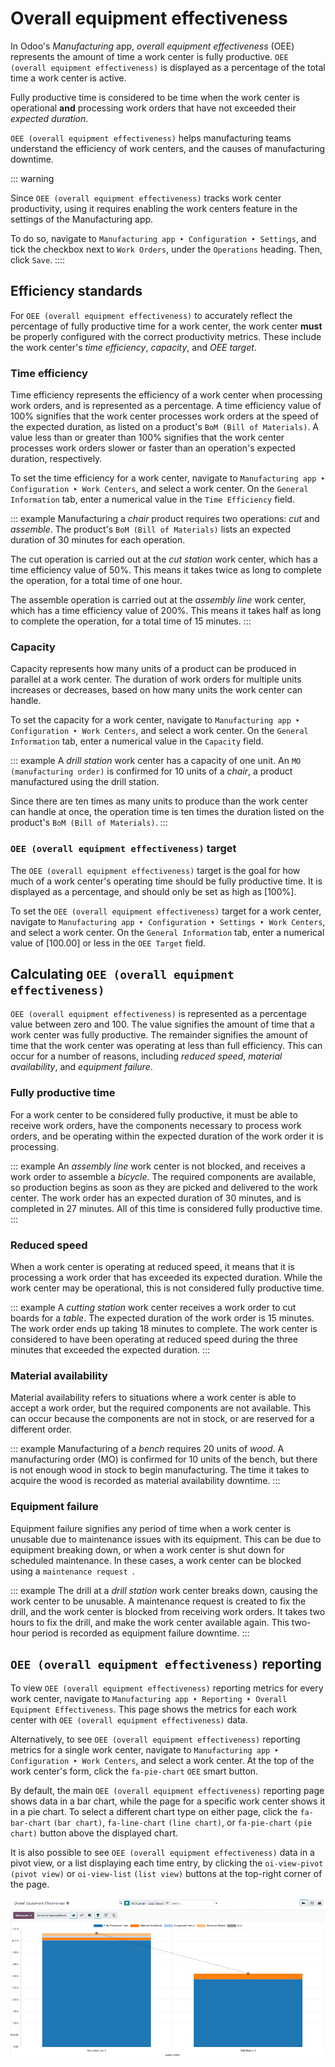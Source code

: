 # Overall equipment effectiveness

In Odoo\'s *Manufacturing* app, *overall equipment effectiveness* (OEE)
represents the amount of time a work center is fully productive.
`OEE (overall equipment effectiveness)`
is displayed as a percentage of the total time a work center is active.

Fully productive time is considered to be time when the work center is
operational **and** processing work orders that have not exceeded their
*expected duration*.

`OEE (overall equipment effectiveness)`
helps manufacturing teams understand the efficiency of work centers, and
the causes of manufacturing downtime.

::: warning

Since `OEE (overall equipment effectiveness)` tracks work center productivity, using it requires enabling
the work centers feature in the settings of the Manufacturing app.

To do so, navigate to
`Manufacturing app ‣ Configuration ‣ Settings`, and tick the checkbox next to
`Work Orders`, under the
`Operations` heading. Then, click
`Save`.
::::

## Efficiency standards

For `OEE (overall equipment effectiveness)` to accurately reflect the percentage of fully productive
time for a work center, the work center **must** be properly configured
with the correct productivity metrics. These include the work center\'s
*time efficiency*, *capacity*, and *OEE target*.

### Time efficiency

Time efficiency represents the efficiency of a work center when
processing work orders, and is represented as a percentage. A time
efficiency value of 100% signifies that the work center processes work
orders at the speed of the expected duration, as listed on a product\'s
`BoM (Bill of Materials)`. A value less
than or greater than 100% signifies that the work center processes work
orders slower or faster than an operation\'s expected duration,
respectively.

To set the time efficiency for a work center, navigate to
`Manufacturing app ‣
Configuration ‣ Work Centers`,
and select a work center. On the `General Information` tab, enter a numerical value in the
`Time Efficiency` field.

::: example
Manufacturing a *chair* product requires two operations: *cut* and
*assemble*. The product\'s `BoM (Bill of Materials)` lists an expected duration of 30 minutes for each
operation.

The cut operation is carried out at the *cut station* work center, which
has a time efficiency value of 50%. This means it takes twice as long to
complete the operation, for a total time of one hour.

The assemble operation is carried out at the *assembly line* work
center, which has a time efficiency value of 200%. This means it takes
half as long to complete the operation, for a total time of 15 minutes.
:::

### Capacity

Capacity represents how many units of a product can be produced in
parallel at a work center. The duration of work orders for multiple
units increases or decreases, based on how many units the work center
can handle.

To set the capacity for a work center, navigate to
`Manufacturing app ‣
Configuration ‣ Work Centers`,
and select a work center. On the `General Information` tab, enter a numerical value in the
`Capacity` field.

::: example
A *drill station* work center has a capacity of one unit. An
`MO (manufacturing order)` is confirmed
for 10 units of a *chair*, a product manufactured using the drill
station.

Since there are ten times as many units to produce than the work center
can handle at once, the operation time is ten times the duration listed
on the product\'s `BoM (Bill of Materials)`.
:::

### `OEE (overall equipment effectiveness)` target 

The `OEE (overall equipment effectiveness)` target is the goal for how much of a work center\'s
operating time should be fully productive time. It is displayed as a
percentage, and should only be set as high as [100%].

To set the `OEE (overall equipment effectiveness)` target for a work center, navigate to
`Manufacturing app ‣
Configuration ‣ Settings ‣ Work Centers`, and select a work center. On the `General
Information` tab, enter a numerical
value of [100.00] or less in the
`OEE Target` field.

## Calculating `OEE (overall equipment effectiveness)` 

`OEE (overall equipment effectiveness)`
is represented as a percentage value between zero and 100. The value
signifies the amount of time that a work center was fully productive.
The remainder signifies the amount of time that the work center was
operating at less than full efficiency. This can occur for a number of
reasons, including *reduced speed*, *material availability*, and
*equipment failure*.

### Fully productive time

For a work center to be considered fully productive, it must be able to
receive work orders, have the components necessary to process work
orders, and be operating within the expected duration of the work order
it is processing.

::: example
An *assembly line* work center is not blocked, and receives a work order
to assemble a *bicycle*. The required components are available, so
production begins as soon as they are picked and delivered to the work
center. The work order has an expected duration of 30 minutes, and is
completed in 27 minutes. All of this time is considered fully productive
time.
:::

### Reduced speed

When a work center is operating at reduced speed, it means that it is
processing a work order that has exceeded its expected duration. While
the work center may be operational, this is not considered fully
productive time.

::: example
A *cutting station* work center receives a work order to cut boards for
a *table*. The expected duration of the work order is 15 minutes. The
work order ends up taking 18 minutes to complete. The work center is
considered to have been operating at reduced speed during the three
minutes that exceeded the expected duration.
:::

### Material availability

Material availability refers to situations where a work center is able
to accept a work order, but the required components are not available.
This can occur because the components are not in stock, or are reserved
for a different order.

::: example
Manufacturing of a *bench* requires 20 units of *wood*. A manufacturing
order (MO) is confirmed for 10 units of the bench, but there is not
enough wood in stock to begin manufacturing. The time it takes to
acquire the wood is recorded as material availability downtime.
:::

### Equipment failure

Equipment failure signifies any period of time when a work center is
unusable due to maintenance issues with its equipment. This can be due
to equipment breaking down, or when a work center is shut down for
scheduled maintenance. In these cases, a work center can be blocked
using a
`maintenance request `.

::: example
The drill at a *drill station* work center breaks down, causing the work
center to be unusable. A maintenance request is created to fix the
drill, and the work center is blocked from receiving work orders. It
takes two hours to fix the drill, and make the work center available
again. This two-hour period is recorded as equipment failure downtime.
:::

## `OEE (overall equipment effectiveness)` reporting 

To view `OEE (overall equipment effectiveness)` reporting metrics for every work center, navigate to
`Manufacturing app
‣ Reporting ‣ Overall Equipment Effectiveness`. This page shows the metrics for each work center
with `OEE (overall equipment effectiveness)` data.

Alternatively, to see
`OEE (overall equipment effectiveness)`
reporting metrics for a single work center, navigate to
`Manufacturing app ‣ Configuration ‣ Work Centers`, and select a work center. At the top of the work
center\'s form, click the `fa-pie-chart`
`OEE` smart button.

By default, the main
`OEE (overall equipment effectiveness)`
reporting page shows data in a bar chart, while the page for a specific
work center shows it in a pie chart. To select a different chart type on
either page, click the `fa-bar-chart`
`(bar chart)`,
`fa-line-chart`
`(line chart)`, or
`fa-pie-chart`
`(pie chart)` button above the
displayed chart.

It is also possible to see
`OEE (overall equipment effectiveness)`
data in a pivot view, or a list displaying each time entry, by clicking
the `oi-view-pivot`
`(pivot view)` or
`oi-view-list` `(list
view)` buttons at the top-right
corner of the page.

![The dashboard of the OEE report.](oee/oee-report.png)
